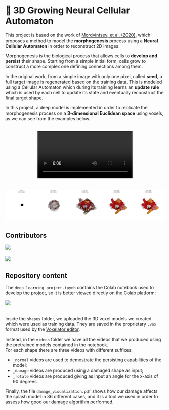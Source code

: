 # 🐠 3D Growing Neural Cellular Automaton

This project is based on the work of [Mordvintsev, et al. (2020)](https://distill.pub/2020/growing-ca), which proposes a method to model the **morphogenesis** process using a **Neural Cellular Automaton** in order to reconstruct 2D images.

Morphogenesis is the biological process that allows cells to **develop and persist** their shape. Starting from a simple initial form, cells grow to construct a more complex one defining connections among them.

In the original work, from a simple image with only one pixel, called **seed**, a full target image is regenerated based on the training data. This is modeled using a Cellular Automaton which during its training learns an **update rule** which is used by each cell to update its state and eventually reconstruct the final target shape.

In this project, a deep model is implemented in order to replicate the morphogenesis process on a **3-dimensional Euclidean space** using voxels, as we can see from the examples below.

<br/>

<div align="center">
  <video src="https://user-images.githubusercontent.com/58000595/217584748-9ae87f51-d53e-4fb3-9bf7-6aed21049baf.mp4" />
</div>

<br/>

![image info](splash-steps.png)

## Contributors

<a href="https://github.com/SkyLionx" target="_blank">
  <img src="https://img.shields.io/badge/Profile-Fabrizio%20Rossi-green?style=for-the-badge&logo=github&labelColor=blue&color=white">
</a>
<br /><br />
<a href="https://github.com/dotmat3" target="_blank">
  <img src="https://img.shields.io/badge/Profile-Matteo%20Orsini-green?style=for-the-badge&logo=github&labelColor=blue&color=white">
</a>

## Repository content
The `deep_learning_project.ipynb` contains the Colab notebook used to develop the project, so it is better viewed directly on the Colab platform:

<a href="https://colab.research.google.com/github/SkyLionx/DL2021/blob/master/deep_learning_project.ipynb" target="_blank">
<img src="https://img.shields.io/badge/Colab-Open%20Notebook-green?style=for-the-badge&logo=googlecolab&color=blue">
</a>
<br/>
<br/>

Inside the `shapes` folder, we uploaded the 3D voxel models we created which were used as training data. They are saved in the proprietary `.vox` format used by the [Voxelator editor](http://voxelator.com/).

Instead, in the `videos` folder we have all the videos that we produced using the pretrained models contained in the notebook. <br>
For each shape there are three videos with different suffixes:
- `_normal` videos are used to demostrate the persisting capabilities of the model;
- `_damage` videos are produced using a damaged shape as input;
- `_rotate` videos are produced giving as input an angle for the x-axis of 90 degrees.

Finally, the file `damage_visualization.pdf` shows how our damage affects the splash model in 36 different cases, and it is a tool we used in order to assess how good our damage algorithm performed.
